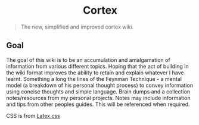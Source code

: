 <h1 align="center">Cortex</h1>

> The new, simplified and improved cortex wiki.

## Goal
The goal of this wiki is to be an accumulation and amalgamation of information from various different topics. Hoping that the act of building in the wiki format improves the ability to retain and explain whatever I have learnt. Something a long the lines of the Feynman Technique - a mental model (a breakdown of his personal thought process) to convey information using concise thoughts and simple language.
Brain dumps and a collection notes/resources from my personal projects.
Notes may include information and tips from other peoples guides. This will be referenced when required.

CSS is from [Latex.css](https://latex.vercel.app/)
